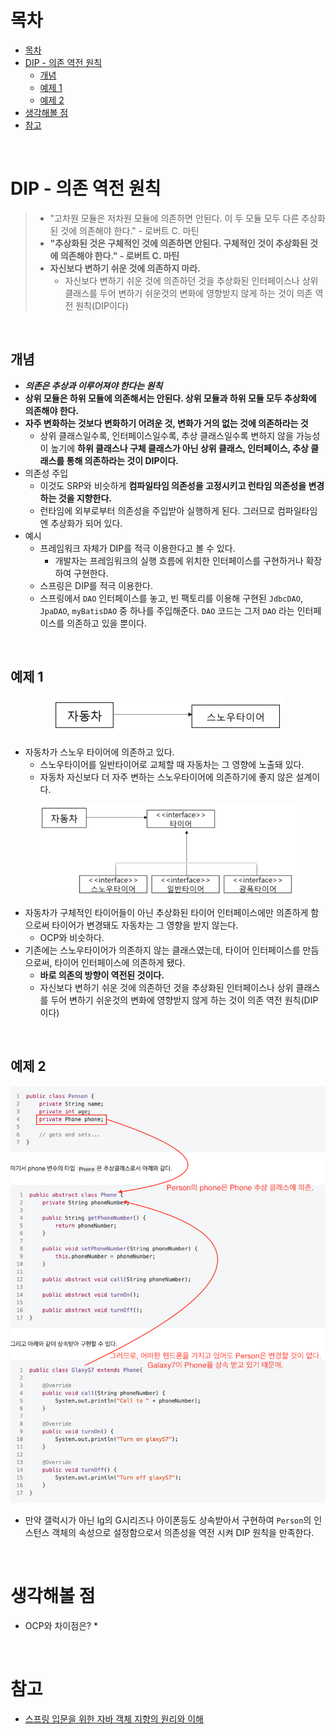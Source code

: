 # 목차

- [목차](#목차)
- [DIP - 의존 역전 원칙](#dip---의존-역전-원칙)
  - [개념](#개념)
  - [예제 1](#예제-1)
  - [예제 2](#예제-2)
- [생각해볼 점](#생각해볼-점)
- [참고](#참고)

<br>

#  DIP - 의존 역전 원칙

> * "고차원 모듈은 저차원 모듈에 의존하면 안된다. 이 두 모듈 모두 다른 추상화된 것에 의존해야 한다." - 로버트 C. 마틴
> * **"추상화된 것은 구체적인 것에 의존하면 안된다. 구체적인 것이 추상화된 것에 의존해야 한다." - 로버트 C. 마틴**
> * **자신보다 변하기 쉬운 것에 의존하지 마라.**
>   * 자신보다 변하기 쉬운 것에 의존하던 것을 추상화된 인터페이스나 상위 클래스를 두어 변하기 쉬운것의 변화에 영향받지 않게 하는 것이 의존 역전 원칙(DIP이다)

<br>

## 개념

* ***의존은 추상과 이루어져야 한다는 원칙***
* **상위 모듈은 하위 모듈에 의존해서는 안된다. 상위 모듈과 하위 모듈 모두 추상화에 의존해야 한다.**
* **자주 변화하는 것보다 변화하기 어려운 것, 변화가 거의 없는 것에 의존하라는 것**
  * 상위 클래스일수록, 인터페이스일수록, 추상 클래스일수록 변하지 않을 가능성이 높기에 **하위 클래스나 구체 클래스가 아닌 상위 클래스, 인터페이스, 추상 클래스를 통해 의존하라는 것이 DIP이다.**
* 의존성 주입
  * 이것도 SRP와 비슷하게 **컴파일타임 의존성을 고정시키고 런타임 의존성을 변경하는 것을 지향한다.**
  * 런타임에 외부로부터 의존성을 주입받아 실행하게 된다. 그러므로 컴파일타임엔 추상화가 되어 있다.
* 예시
  * 프레임워크 자체가 DIP를 적극 이용한다고 볼 수 있다.
    * 개발자는 프레임워크의 실행 흐름에 위치한 인터페이스를 구현하거나 확장하여 구현한다.
  * 스프링은 DIP를 적극 이용한다.
  * 스프링에서 `DAO` 인터페이스를 놓고, 빈 팩토리를 이용해 구현된 `JdbcDAO`, `JpaDAO`, `myBatisDAO` 중 하나를 주입해준다. `DAO` 코드는 그저 `DAO` 라는 인터페이스를 의존하고 있을 뿐이다.

<br>

## 예제 1

<p align="center"><img src="./image/21784C415698700A05.png"></p>

* 자동차가 스노우 타이어에 의존하고 있다.
  * 스노우타이어를 일반타이어로 교체할 때 자동차는 그 영향에 노출돼 있다.
  * 자동차 자신보다 더 자주 변하는 스노우타이어에 의존하기에 좋지 않은 설계이다.

<p align="center"><img src="./image/235E853E569870EA35.png"> </p>

* 자동차가 구체적인 타이어들이 아닌 추상화된 타이어 인터페이스에만 의존하게 함으로써 타이어가 변경돼도 자동차는 그 영향을 받지 않는다.
  * OCP와 비슷하다.
* 기존에는 스노우타이어가 의존하지 않는 클래스였는데, 타이어 인터페이스를 만듬으로써, 타이어 인터페이스에 의존하게 됐다.
  * **바로 의존의 방향이 역전된 것이다.**
  * 자신보다 변하기 쉬운 것에 의존하던 것을 추상화된 인터페이스나 상위 클래스를 두어 변하기 쉬운것의 변화에 영향받지 않게 하는 것이 의존 역전 원칙(DIP이다)

<br>

## 예제 2

<img src="./image/image-20200804014623392.png" />

* 만약 갤럭시가 아닌 lg의 G시리즈나 아이폰등도 상속받아서 구현하여 `Person`의 인스턴스 객체의 속성으로 설정함으로서 의존성을 역전 시켜 DIP 원칙을 만족한다.

<br>

# 생각해볼 점
* OCP와 차이점은?
  * 

<br>

# 참고

* [스프링 입문을 위한 자바 객체 지향의 원리와 이해](http://www.yes24.com/Product/Goods/17350624)